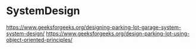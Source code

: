 # SystemDesign

https://www.geeksforgeeks.org/designing-parking-lot-garage-system-system-design/
https://www.geeksforgeeks.org/design-parking-lot-using-object-oriented-principles/
